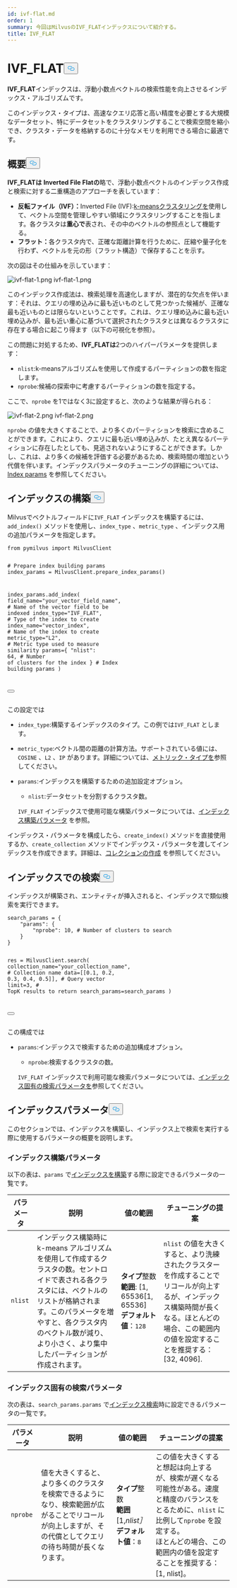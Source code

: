 ```yaml
---
id: ivf-flat.md
order: 1
summary: 今回はMilvusのIVF_FLATインデックスについて紹介する。
title: IVF_FLAT
---
```

<h1 id="IVFFLAT" class="common-anchor-header">IVF_FLAT<button data-href="#IVFFLAT" class="anchor-icon" translate="no">
      <svg translate="no"
        aria-hidden="true"
        focusable="false"
        height="20"
        version="1.1"
        viewBox="0 0 16 16"
        width="16"
      >
        <path
          fill="#0092E4"
          fill-rule="evenodd"
          d="M4 9h1v1H4c-1.5 0-3-1.69-3-3.5S2.55 3 4 3h4c1.45 0 3 1.69 3 3.5 0 1.41-.91 2.72-2 3.25V8.59c.58-.45 1-1.27 1-2.09C10 5.22 8.98 4 8 4H4c-.98 0-2 1.22-2 2.5S3 9 4 9zm9-3h-1v1h1c1 0 2 1.22 2 2.5S13.98 12 13 12H9c-.98 0-2-1.22-2-2.5 0-.83.42-1.64 1-2.09V6.25c-1.09.53-2 1.84-2 3.25C6 11.31 7.55 13 9 13h4c1.45 0 3-1.69 3-3.5S14.5 6 13 6z"
        ></path>
      </svg>
    </button></h1><p><strong>IVF_FLAT</strong>インデックスは、浮動小数点ベクトルの検索性能を向上させるインデックス・アルゴリズムです。</p>
<p>このインデックス・タイプは、高速なクエリ応答と高い精度を必要とする大規模なデータセット、特にデータセットをクラスタリングすることで検索空間を縮小でき、クラスタ・データを格納するのに十分なメモリを利用できる場合に最適です。</p>
<h2 id="Overview" class="common-anchor-header">概要<button data-href="#Overview" class="anchor-icon" translate="no">
      <svg translate="no"
        aria-hidden="true"
        focusable="false"
        height="20"
        version="1.1"
        viewBox="0 0 16 16"
        width="16"
      >
        <path
          fill="#0092E4"
          fill-rule="evenodd"
          d="M4 9h1v1H4c-1.5 0-3-1.69-3-3.5S2.55 3 4 3h4c1.45 0 3 1.69 3 3.5 0 1.41-.91 2.72-2 3.25V8.59c.58-.45 1-1.27 1-2.09C10 5.22 8.98 4 8 4H4c-.98 0-2 1.22-2 2.5S3 9 4 9zm9-3h-1v1h1c1 0 2 1.22 2 2.5S13.98 12 13 12H9c-.98 0-2-1.22-2-2.5 0-.83.42-1.64 1-2.09V6.25c-1.09.53-2 1.84-2 3.25C6 11.31 7.55 13 9 13h4c1.45 0 3-1.69 3-3.5S14.5 6 13 6z"
        ></path>
      </svg>
    </button></h2><p><strong>IVF_FLATは</strong> <strong>Inverted File Flatの</strong>略で、浮動小数点ベクトルのインデックス作成と検索に対する二重構造のアプローチを表しています：</p>
<ul>
<li><strong>反転ファイル（IVF）：</strong>Inverted File (IVF):<a href="https://en.wikipedia.org/wiki/K-means_clustering">k-meansクラスタリングを</a>使用して、ベクトル空間を管理しやすい領域にクラスタリングすることを指します。各クラスタは<strong>重心で</strong>表され、その中のベクトルの参照点として機能する。</li>
<li><strong>フラット：</strong>各クラスタ内で、正確な距離計算を行うために、圧縮や量子化を行わず、ベクトルを元の形（フラット構造）で保存することを示す。</li>
</ul>
<p>次の図はその仕組みを示しています：</p>
<p>
  
   <span class="img-wrapper"> <img translate="no" src="/docs/v2.5.x/assets/ivf-1.png" alt="ivf-flat-1.png" class="doc-image" id="ivf-flat-1.png" />
   </span> <span class="img-wrapper"> <span>ivf-flat-1.png</span> </span></p>
<p>このインデックス作成法は、検索処理を高速化しますが、潜在的な欠点を伴います：それは、クエリの埋め込みに最も近いものとして見つかった候補が、正確な最も近いものとは限らないということです。これは、クエリ埋め込みに最も近い埋め込みが、最も近い重心に基づいて選択されたクラスタとは異なるクラスタに存在する場合に起こり得ます（以下の可視化を参照）。</p>
<p>この問題に対処するため、<strong>IVF_FLATは</strong>2つのハイパーパラメータを提供します：</p>
<ul>
<li><code translate="no">nlist</code>:k-meansアルゴリズムを使用して作成するパーティションの数を指定します。</li>
<li><code translate="no">nprobe</code>:候補の探索中に考慮するパーティションの数を指定する。</li>
</ul>
<p>ここで、<code translate="no">nprobe</code> を1ではなく3に設定すると、次のような結果が得られる：</p>
<p>
  
   <span class="img-wrapper"> <img translate="no" src="/docs/v2.5.x/assets/ivf-2.png" alt="ivf-flat-2.png" class="doc-image" id="ivf-flat-2.png" />
   </span> <span class="img-wrapper"> <span>ivf-flat-2.png</span> </span></p>
<p><code translate="no">nprobe</code> の値を大きくすることで、より多くのパーティションを検索に含めることができます。これにより、クエリに最も近い埋め込みが、たとえ異なるパーティションに存在したとしても、見逃されないようにすることができます。しかし、これは、より多くの候補を評価する必要があるため、検索時間の増加という代償を伴います。インデックスパラメータのチューニングの詳細については、<a href="#index-params">Index params</a> を参照してください。</p>
<h2 id="Build-index" class="common-anchor-header">インデックスの構築<button data-href="#Build-index" class="anchor-icon" translate="no">
      <svg translate="no"
        aria-hidden="true"
        focusable="false"
        height="20"
        version="1.1"
        viewBox="0 0 16 16"
        width="16"
      >
        <path
          fill="#0092E4"
          fill-rule="evenodd"
          d="M4 9h1v1H4c-1.5 0-3-1.69-3-3.5S2.55 3 4 3h4c1.45 0 3 1.69 3 3.5 0 1.41-.91 2.72-2 3.25V8.59c.58-.45 1-1.27 1-2.09C10 5.22 8.98 4 8 4H4c-.98 0-2 1.22-2 2.5S3 9 4 9zm9-3h-1v1h1c1 0 2 1.22 2 2.5S13.98 12 13 12H9c-.98 0-2-1.22-2-2.5 0-.83.42-1.64 1-2.09V6.25c-1.09.53-2 1.84-2 3.25C6 11.31 7.55 13 9 13h4c1.45 0 3-1.69 3-3.5S14.5 6 13 6z"
        ></path>
      </svg>
    </button></h2><p>Milvusでベクトルフィールドに<code translate="no">IVF_FLAT</code> インデックスを構築するには、<code translate="no">add_index()</code> メソッドを使用し、<code translate="no">index_type</code> 、<code translate="no">metric_type</code> 、インデックス用の追加パラメータを指定します。</p>
<pre><code translate="no" class="language-python"><span class="hljs-keyword">from</span> pymilvus <span class="hljs-keyword">import</span> MilvusClient

<span class="hljs-comment"># Prepare index building params</span>
index_params = MilvusClient.prepare_index_params()

index_params.add_index(
    field_name=<span class="hljs-string">&quot;your_vector_field_name&quot;</span>, <span class="hljs-comment"># Name of the vector field to be indexed</span>
    index_type=<span class="hljs-string">&quot;IVF_FLAT&quot;</span>, <span class="hljs-comment"># Type of the index to create</span>
    index_name=<span class="hljs-string">&quot;vector_index&quot;</span>, <span class="hljs-comment"># Name of the index to create</span>
    metric_type=<span class="hljs-string">&quot;L2&quot;</span>, <span class="hljs-comment"># Metric type used to measure similarity</span>
    params={
        <span class="hljs-string">&quot;nlist&quot;</span>: <span class="hljs-number">64</span>, <span class="hljs-comment"># Number of clusters for the index</span>
    } <span class="hljs-comment"># Index building params</span>
)

<button class="copy-code-btn"></button></code></pre>
<p>この設定では</p>
<ul>
<li><p><code translate="no">index_type</code>:構築するインデックスのタイプ。この例では<code translate="no">IVF_FLAT</code> とします。</p></li>
<li><p><code translate="no">metric_type</code>:ベクトル間の距離の計算方法。サポートされている値には、<code translate="no">COSINE</code> 、<code translate="no">L2</code> 、<code translate="no">IP</code> があります。詳細については、<a href="/docs/ja/metric.md">メトリック・タイプを</a>参照してください。</p></li>
<li><p><code translate="no">params</code>:インデックスを構築するための追加設定オプション。</p>
<ul>
<li><code translate="no">nlist</code>:データセットを分割するクラスタ数。</li>
</ul>
<p><code translate="no">IVF_FLAT</code> インデックスで使用可能な構築パラメータについては、<a href="#Index-building-params">インデックス構築パラメータ</a> を参照。</p></li>
</ul>
<p>インデックス・パラメータを構成したら、<code translate="no">create_index()</code> メソッドを直接使用するか、<code translate="no">create_collection</code> メソッドでインデックス・パラメータを渡してインデックスを作成できます。詳細は、<a href="/docs/ja/create-collection.md">コレクションの作成</a> を参照してください。</p>
<h2 id="Search-on-index" class="common-anchor-header">インデックスでの検索<button data-href="#Search-on-index" class="anchor-icon" translate="no">
      <svg translate="no"
        aria-hidden="true"
        focusable="false"
        height="20"
        version="1.1"
        viewBox="0 0 16 16"
        width="16"
      >
        <path
          fill="#0092E4"
          fill-rule="evenodd"
          d="M4 9h1v1H4c-1.5 0-3-1.69-3-3.5S2.55 3 4 3h4c1.45 0 3 1.69 3 3.5 0 1.41-.91 2.72-2 3.25V8.59c.58-.45 1-1.27 1-2.09C10 5.22 8.98 4 8 4H4c-.98 0-2 1.22-2 2.5S3 9 4 9zm9-3h-1v1h1c1 0 2 1.22 2 2.5S13.98 12 13 12H9c-.98 0-2-1.22-2-2.5 0-.83.42-1.64 1-2.09V6.25c-1.09.53-2 1.84-2 3.25C6 11.31 7.55 13 9 13h4c1.45 0 3-1.69 3-3.5S14.5 6 13 6z"
        ></path>
      </svg>
    </button></h2><p>インデックスが構築され、エンティティが挿入されると、インデックスで類似検索を実行できます。</p>
<pre><code translate="no" class="language-python">search_params = {
    <span class="hljs-string">&quot;params&quot;</span>: {
        <span class="hljs-string">&quot;nprobe&quot;</span>: 10, <span class="hljs-comment"># Number of clusters to search</span>
    }
}

res = MilvusClient.search(
    collection_name=<span class="hljs-string">&quot;your_collection_name&quot;</span>, <span class="hljs-comment"># Collection name</span>
    data=[[0.1, 0.2, 0.3, 0.4, 0.5]],  <span class="hljs-comment"># Query vector</span>
    <span class="hljs-built_in">limit</span>=3,  <span class="hljs-comment"># TopK results to return</span>
    search_params=search_params
)

<button class="copy-code-btn"></button></code></pre>
<p>この構成では</p>
<ul>
<li><p><code translate="no">params</code>:インデックスで検索するための追加構成オプション。</p>
<ul>
<li><code translate="no">nprobe</code>:検索するクラスタの数。</li>
</ul>
<p><code translate="no">IVF_FLAT</code> インデックスで利用可能な検索パラメータについては、<a href="#index-specific-search-params">インデックス固有の検索パラメータを</a>参照してください。</p></li>
</ul>
<h2 id="Index-params" class="common-anchor-header">インデックスパラメータ<button data-href="#Index-params" class="anchor-icon" translate="no">
      <svg translate="no"
        aria-hidden="true"
        focusable="false"
        height="20"
        version="1.1"
        viewBox="0 0 16 16"
        width="16"
      >
        <path
          fill="#0092E4"
          fill-rule="evenodd"
          d="M4 9h1v1H4c-1.5 0-3-1.69-3-3.5S2.55 3 4 3h4c1.45 0 3 1.69 3 3.5 0 1.41-.91 2.72-2 3.25V8.59c.58-.45 1-1.27 1-2.09C10 5.22 8.98 4 8 4H4c-.98 0-2 1.22-2 2.5S3 9 4 9zm9-3h-1v1h1c1 0 2 1.22 2 2.5S13.98 12 13 12H9c-.98 0-2-1.22-2-2.5 0-.83.42-1.64 1-2.09V6.25c-1.09.53-2 1.84-2 3.25C6 11.31 7.55 13 9 13h4c1.45 0 3-1.69 3-3.5S14.5 6 13 6z"
        ></path>
      </svg>
    </button></h2><p>このセクションでは、インデックスを構築し、インデックス上で検索を実行する際に使用するパラメータの概要を説明します。</p>
<h3 id="Index-building-params" class="common-anchor-header">インデックス構築パラメータ</h3><p>以下の表は、<code translate="no">params</code> で<a href="#Build-index">インデックスを構築</a>する際に設定できるパラメータの一覧です。</p>
<table>
<thead>
<tr><th><strong>パラメータ</strong></th><th><strong>説明</strong></th><th><strong>値の範囲</strong></th><th><strong>チューニングの提案</strong></th></tr>
</thead>
<tbody>
<tr><td><code translate="no">nlist</code></td><td>インデックス構築時に k-means アルゴリズムを使用して作成するクラスタの数。セントロイドで表される各クラスタには、ベクトルのリストが格納されます。このパラメータを増やすと、各クラスタ内のベクトル数が減り、より小さく、より集中したパーティションが作成されます。</td><td><strong>タイプ</strong>整数<br><strong>範囲</strong>: [1, 65536[1, 65536]<br><strong>デフォルト値</strong>：<code translate="no">128</code></td><td><code translate="no">nlist</code> の値を大きくすると、より洗練されたクラスターを作成することでリコールが向上するが、インデックス構築時間が長くなる。ほとんどの場合、この範囲内の値を設定することを推奨する：[32, 4096].</td></tr>
</tbody>
</table>
<h3 id="Index-specific-search-params" class="common-anchor-header">インデックス固有の検索パラメータ</h3><p>次の表は、<code translate="no">search_params.params</code> で<a href="#Search-on-index">インデックス検索</a>時に設定できるパラメータの一覧です。</p>
<table>
<thead>
<tr><th><strong>パラメータ</strong></th><th><strong>説明</strong></th><th><strong>値の範囲</strong></th><th><strong>チューニングの提案</strong></th></tr>
</thead>
<tbody>
<tr><td><code translate="no">nprobe</code></td><td>値を大きくすると、より多くのクラスタを検索できるようになり、検索範囲が広がることでリコールが向上しますが、その代償としてクエリの待ち時間が長くなります。</td><td><strong>タイプ</strong>整数<br><strong>範囲</strong>[1,<em>nlist］</em><br><strong>デフォルト値</strong>：<code translate="no">8</code></td><td>この値を大きくすると想起は向上するが、検索が遅くなる可能性がある。速度と精度のバランスをとるために、<code translate="no">nlist</code> に比例して<code translate="no">nprobe</code> を設定する。<br>ほとんどの場合、この範囲内の値を設定することを推奨する：[1, nlist]。</td></tr>
</tbody>
</table>
